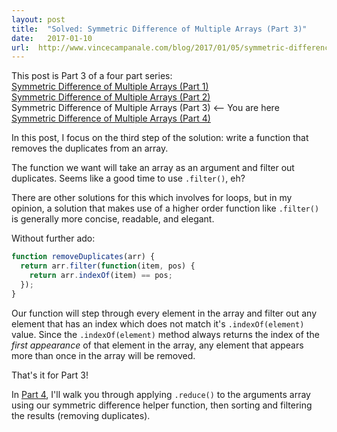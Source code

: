 ```yaml
---
layout: post
title:  "Solved: Symmetric Difference of Multiple Arrays (Part 3)"
date:   2017-01-10
url:  http://www.vincecampanale.com/blog/2017/01/05/symmetric-difference-of-multiple-arrays-part3/
---
```

This post is Part 3 of a four part series:  
[Symmetric Difference of Multiple Arrays (Part 1)](http://www.vincecampanale.com/blog/2017/01/03/symmetric-difference-of-multiple-arrays-part1/)  
[Symmetric Difference of Multiple Arrays (Part 2)](http://www.vincecampanale.com/blog/2017/01/05/symmetric-difference-of-multiple-arrays-part2/)  
Symmetric Difference of Multiple Arrays (Part 3) <-- You are here  
[Symmetric Difference of Multiple Arrays (Part 4)](http://www.vincecampanale.com/blog/2017/01/12/symmetric-difference-of-multiple-arrays-part4/)  

In this post, I focus on the third step of the solution: write a function that removes the duplicates from an array.

The function we want will take an array as an argument and filter out duplicates. Seems like a good time to use `.filter()`, eh?

There are other solutions for this which involves for loops, but in my opinion, a solution that makes use of a higher order function like `.filter()` is generally more concise, readable, and elegant.

Without further ado:
~~~ javascript
function removeDuplicates(arr) {
  return arr.filter(function(item, pos) {
    return arr.indexOf(item) == pos;
  });
}
~~~

Our function will step through every element in the array and filter out any element that has an index which does not match it's `.indexOf(element)` value. Since the `.indexOf(element)` method always returns the index of the *first appearance* of that element in the array, any element that appears more than once in the array will be removed.

That's it for Part 3!

In [Part 4](http://www.vincecampanale.com/blog/2017/01/12/symmetric-difference-of-multiple-arrays-part4/), I'll walk you through applying `.reduce()` to the arguments array using our symmetric difference helper function, then sorting and filtering the results (removing duplicates).
